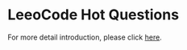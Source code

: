 # LeeoCode Hot Questions

For more detail introduction, please click [here](https://jackandsnow.github.io/2020-02-09/leetcode-hot).
